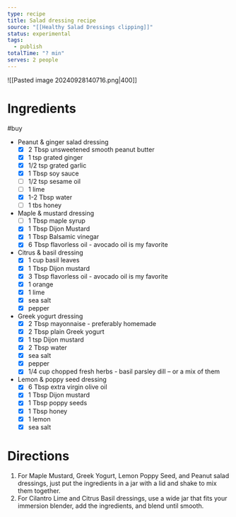 ```yaml
---
type: recipe
title: Salad dressing recipe
source: "[[Healthy Salad Dressings clipping]]"
status: experimental
tags:
  - publish
totalTime: "? min"
serves: 2 people
---
```

![[Pasted image 20240928140716.png|400]]
# Ingredients
#buy
- Peanut & ginger salad dressing
	- [x] 2 Tbsp unsweetened smooth peanut butter
	- [x] 1 tsp grated ginger
	- [x] 1/2 tsp grated garlic
	- [x] 1 Tbsp soy sauce
	- [ ] 1/2 tsp sesame oil
	- [ ] 1 lime
	- [x] 1-2 Tbsp water
	- [ ] 1 tbs honey
- Maple & mustard dressing
	- [ ] 1 Tbsp maple syrup
	- [x] 1 Tbsp Dijon Mustard
	- [x] 1 Tbsp Balsamic vinegar
	- [x] 6 Tbsp flavorless oil - avocado oil is my favorite
- Citrus & basil dressing
	- [x] 1 cup basil leaves
	- [x] 1 Tbsp Dijon mustard
	- [x] 3 Tbsp flavorless oil - avocado oil is my favorite
	- [x] 1 orange
	- [x] 1 lime
	- [x] sea salt
	- [x] pepper
- Greek yogurt dressing
	- [x] 2 Tbsp mayonnaise - preferably homemade
	- [x] 2 Tbsp plain Greek yogurt
	- [x] 1 tsp Dijon mustard
	- [x] 2 Tbsp water
	- [x] sea salt
	- [x] pepper
	- [x] 1/4 cup chopped fresh herbs - basil parsley dill – or a mix of them
- Lemon & poppy seed dressing
	- [x] 6 Tbsp extra virgin olive oil
	- [x] 1 Tbsp Dijon mustard
	- [x] 1 Tbsp poppy seeds
	- [x] 1 Tbsp honey
	- [x] 1 lemon
	- [x] sea salt
# Directions
1. For Maple Mustard, Greek Yogurt, Lemon Poppy Seed, and Peanut salad dressings, just put the ingredients in a jar with a lid and shake to mix them together.
2. For Cilantro Lime and Citrus Basil dressings, use a wide jar that fits your immersion blender, add the ingredients, and blend until smooth.